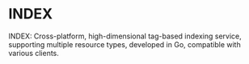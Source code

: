 # INDEX
INDEX: Cross-platform, high-dimensional tag-based indexing service, supporting multiple resource types, developed in Go, compatible with various clients.
